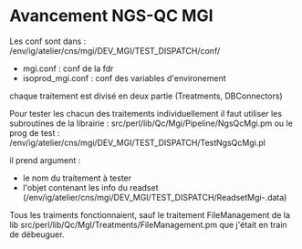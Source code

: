 # Avancement NGS-QC MGI

Les conf sont dans : /env/ig/atelier/cns/mgi/DEV_MGI/TEST_DISPATCH/conf/  
- mgi.conf : conf de la fdr
- isoprod_mgi.conf : conf des variables d'environement

chaque traitement est divisé en deux partie (Treatments, DBConnectors)

Pour tester les chacun des traitements individuellement il faut utiliser les subroutines de la librairie : src/perl/lib/Qc/Mgi/Pipeline/NgsQcMgi.pm ou le prog de test : /env/ig/atelier/cns/mgi/DEV_MGI/TEST_DISPATCH/TestNgsQcMgi.pl

il prend argument :
- le nom du traitement à tester  
- l'objet contenant les info du readset (/env/ig/atelier/cns/mgi/DEV_MGI/TEST_DISPATCH/ReadsetMgi-<codeReadset>.data)  

Tous les traiments fonctionnaient, sauf le traitement FileManagement de la lib src/perl/lib/Qc/MgI/Treatments/FileManagement.pm que j'était en train de débeuguer.  


